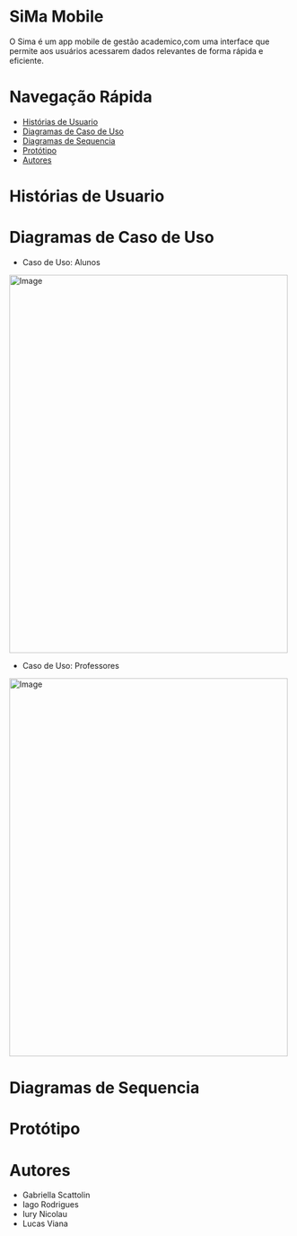 # SiMa Mobile
O Sima é um app mobile de gestão academico,com uma interface que permite aos usuários acessarem dados relevantes de forma rápida e eficiente.

# Navegação Rápida
* [ Histórias de Usuario ](#Histórias-de-Usuario)
* [ Diagramas de Caso de Uso ](#Diagramas-de-Caso-de-Uso)
* [ Diagramas de Sequencia ](#Diagramas-de-Sequencia)
* [ Protótipo ](#Protótipo)
* [ Autores ](#Autores)

# Histórias de Usuario

# Diagramas de Caso de Uso
* Caso de Uso: Alunos
<img width="496" height="673" alt="Image" src="https://github.com/user-attachments/assets/bd0f158d-12b8-4fba-92ef-3d46d9fa8a06" />

* Caso de Uso: Professores
<img width="496" height="673" alt="Image" src="https://github.com/user-attachments/assets/c4944728-b8c2-4a37-adbe-e9e77fcf1cf8" />

# Diagramas de Sequencia

# Protótipo

# Autores
* Gabriella Scattolin
* Iago Rodrigues
* Iury Nicolau
* Lucas Viana


